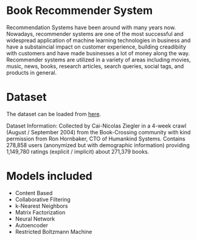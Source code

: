 # Book Recommender System
Recommendation Systems have been around with many years now. Nowadays, recommender systems are one of the most successful and widespread application of machine learning technologies in business and have a substaincial impact on customer experience, building creadibiity with customers and have made businesses a lot of money along the way. Recommender systems are utilized in a variety of areas including movies, music, news, books, research articles, search queries, social tags, and products in general. 

# Dataset
The dataset can be loaded from [here](https://www.kaggle.com/datasets/arashnic/book-recommendation-dataset).

Dataset Information: Collected by Cai-Nicolas Ziegler in a 4-week crawl (August / September 2004) from the Book-Crossing community with kind permission from Ron Hornbaker, CTO of Humankind Systems. Contains 278,858 users (anonymized but with demographic information) providing 1,149,780 ratings (explicit / implicit) about 271,379 books.

# Models included 
- Content Based
- Collaborative Filtering
- k-Nearest Neighbors
- Matrix Factorization
- Neural Network
- Autoencoder
- Restricted Boltzmann Machine

